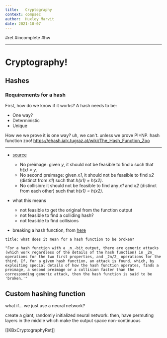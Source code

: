 ```yaml
---
title:   Cryptography
context: compsec
author:  Huxley Marvit
date: 2021-10-07
---
```


#ret #incomplete #hw
***



# Cryptography!
## Hashes

### Requirements for a hash
First, how do we know if it works?
A hash needs to be:
- One way?
- Deterministic
- Unique

How we we prove it is one way?
uh, we can't. unless we prove P!=NP.
hash function zoo!
https://ehash.iaik.tugraz.at/wiki/The_Hash_Function_Zoo
***
- [source](https://stackoverflow.com/questions/2889473/when-is-it-safe-to-use-a-broken-hash-function)
	-   No preimage: given _y_, it should not be feasible to find _x_ such that _h(x) = y_.
	-   No second preimage: given _x1_, it should not be feasible to find _x2_ (distinct from _x1_) such that _h(x1) = h(x2)_.
	-   No collision: it should not be feasible to find any _x1_ and _x2_ (distinct from each other) such that _h(x1) = h(x2)_.
	
-   what this means
	-   not feasible to get the original from the function output
	-   not feasible to find a colliding hash?
	-   not feasible to find collisions
- breaking a hash function, from [here](https://stackoverflow.com/questions/2889473/when-is-it-safe-to-use-a-broken-hash-function)

```ad-def
title: what does it mean for a hash function to be broken?

"For a hash function with a _n_-bit output, there are generic attacks (which work regardless of the details of the hash function) in _2n_ operations for the two first properties, and _2n/2_ operations for the third. If, for a given hash function, an attack is found, which, by exploiting special details of how the hash function operates, finds a preimage, a second preimage or a collision faster than the corresponding generic attack, then the hash function is said to be 'broken.'"
```



## Custom hashing function

what if... we just use a neural network?

create a giant, randomly initialized neural network. 
then, have permuting layers in the middle which make the output space non-continuous

[[KBxCryptographyRet]]































